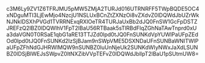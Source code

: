 c3M6Ly9ZV1Z6TFRJMU5pMW5ZMjA2TURJd016UTRNRFF5TWpBQDE5OC4xNDguMTI3LjEwMjo4NzcjU1NSLUxBCnZtZXNzOi8vZXdvZ0lDQWdJbUZrWkNJNklDSXhPVGd1TVRRNExqRXlOeTR4TURJaUxBb2dJQ0FnSW1GcFpDSTZJREFzQ2lBZ0lDQWlhV1FpT2lBaU56RTBaak5sTlRBdFlqZGhNaTAwTnprd0xUa3daVGN0T0RSaE1qbG1aRE13TTJZd0lpd0tJQ0FnSUNKdVpYUWlPaUFpZEdOd0lpd0tJQ0FnSUNKd2IzSjBJam9nSWpVME5DSXNDaUFnSUNBaWNITWlPaUFpZFhNdGJHRWlMQW9nSUNBZ0luUnNjeUk2SUNKdWIyNWxJaXdLSUNBZ0lDSjBlWEJsSWpvZ0ltNXZibVVpTEFvZ0lDQWdJbllpT2lBaU1pSUtmUW8=
